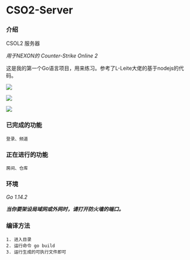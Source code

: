 # CSO2-Server

### 介绍

CSOL2 服务器

*用于NEXON的 Counter-Strike Online 2*

这是我的第一个Go语言项目，用来练习。参考了L-Leite大佬的基于nodejs的代码。

![](github.com/KouKouChan/CSO2-Server/blob/master/photos/main.jpg)

![](github.com/KouKouChan/CSO2-Server/blob/master/photos/intro.jpg)

![](github.com/KouKouChan/CSO2-Server/blob/master/photos/channel.jpg)

### 已完成的功能

    登录、频道

### 正在进行的功能

    房间、仓库

### 环境

*Go 1.14.2*

***当你要架设局域网或外网时，请打开防火墙的端口。***

### 编译方法

    1. 进入目录
    2. 运行命令 go build
    3. 运行生成的可执行文件即可
